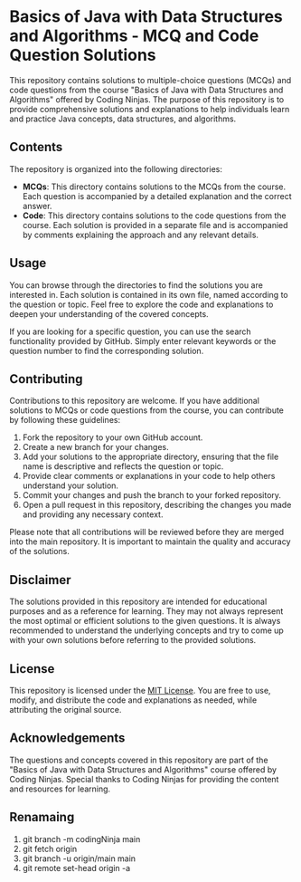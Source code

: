 # Basics of Java with Data Structures and Algorithms - MCQ and Code Question Solutions

This repository contains solutions to multiple-choice questions (MCQs) and code questions from the course "Basics of Java with Data Structures and Algorithms" offered by Coding Ninjas. The purpose of this repository is to provide comprehensive solutions and explanations to help individuals learn and practice Java concepts, data structures, and algorithms.

## Contents

The repository is organized into the following directories:

- **MCQs**: This directory contains solutions to the MCQs from the course. Each question is accompanied by a detailed explanation and the correct answer.
- **Code**: This directory contains solutions to the code questions from the course. Each solution is provided in a separate file and is accompanied by comments explaining the approach and any relevant details.

## Usage

You can browse through the directories to find the solutions you are interested in. Each solution is contained in its own file, named according to the question or topic. Feel free to explore the code and explanations to deepen your understanding of the covered concepts.

If you are looking for a specific question, you can use the search functionality provided by GitHub. Simply enter relevant keywords or the question number to find the corresponding solution.

## Contributing

Contributions to this repository are welcome. If you have additional solutions to MCQs or code questions from the course, you can contribute by following these guidelines:

1. Fork the repository to your own GitHub account.
2. Create a new branch for your changes.
3. Add your solutions to the appropriate directory, ensuring that the file name is descriptive and reflects the question or topic.
4. Provide clear comments or explanations in your code to help others understand your solution.
5. Commit your changes and push the branch to your forked repository.
6. Open a pull request in this repository, describing the changes you made and providing any necessary context.

Please note that all contributions will be reviewed before they are merged into the main repository. It is important to maintain the quality and accuracy of the solutions.

## Disclaimer

The solutions provided in this repository are intended for educational purposes and as a reference for learning. They may not always represent the most optimal or efficient solutions to the given questions. It is always recommended to understand the underlying concepts and try to come up with your own solutions before referring to the provided solutions.

## License

This repository is licensed under the [MIT License](LICENSE). You are free to use, modify, and distribute the code and explanations as needed, while attributing the original source.

## Acknowledgements

The questions and concepts covered in this repository are part of the "Basics of Java with Data Structures and Algorithms" course offered by Coding Ninjas. Special thanks to Coding Ninjas for providing the content and resources for learning.

## Renamaing

1. git branch -m codingNinja main
2. git fetch origin
3. git branch -u origin/main main
4. git remote set-head origin -a
